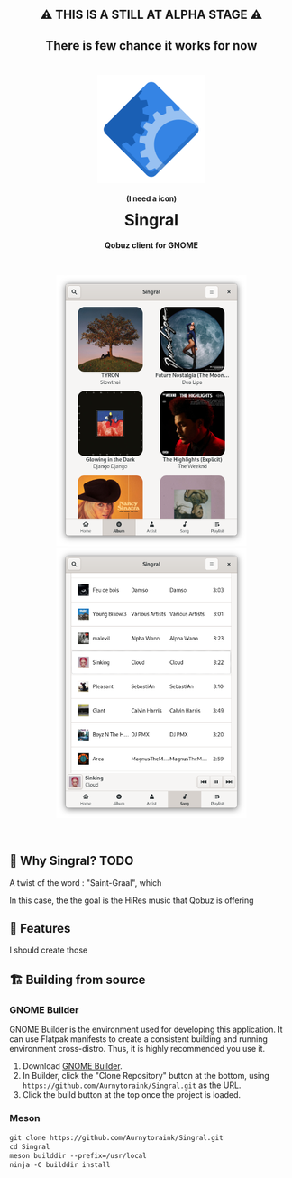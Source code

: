 <h2 align="center">⚠️ THIS IS A STILL AT ALPHA STAGE ⚠️</h2>
<h2 align="center">There is few chance it works for now</h2>

<h1 align="center">
  <img src="data/icons/logo/com.github.Aurnytoraink.Singral.svg" alt="Singral" width="192" height="192"/><br>
  <p style="font-size: small;">(I need a icon)</p>
  Singral
</h1>

<p align="center"><strong>Qobuz client for GNOME</strong></p>

<br>


<p align="center">
  <img src="screenshots/album.png" height="480" alt="Album"/>
  <img src="screenshots/songs.png" height="480" alt="Music"/>
</p>

<br>

## 🎵 Why Singral? TODO
A twist of the word : "Saint-Graal", which

In this case, the the goal is the HiRes music that Qobuz is offering

## 🧪 Features

I should create those

## 🏗️ Building from source

### GNOME Builder
GNOME Builder is the environment used for developing this application. 
It can use Flatpak manifests to create a consistent building and running 
environment cross-distro. Thus, it is highly recommended you use it.

1. Download [GNOME Builder](https://flathub.org/apps/details/org.gnome.Builder).
2. In Builder, click the "Clone Repository" button at the bottom, using `https://github.com/Aurnytoraink/Singral.git` as the URL.
3. Click the build button at the top once the project is loaded.

### Meson
```
git clone https://github.com/Aurnytoraink/Singral.git
cd Singral
meson builddir --prefix=/usr/local
ninja -C builddir install
```
